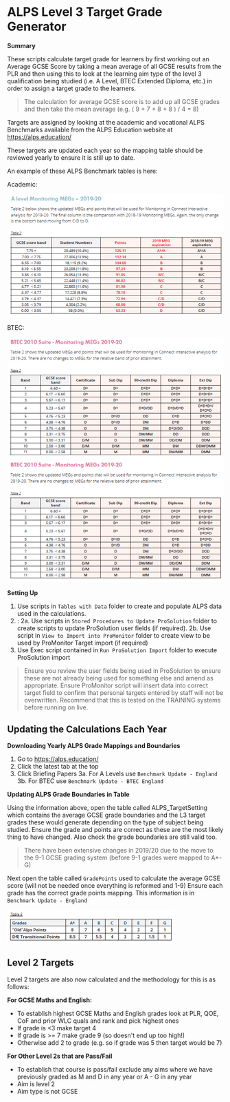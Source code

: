 # ALPS Level 3 Target Grade Generator
**Summary**

These scripts calculate target grade for learners by first working out an Average GCSE Score by taking a mean average of all GCSE results from the PLR and then using this to look at the learning aim type of the level 3 qualification being studied (i.e. A Level, BTEC Extended Diploma, etc.) in order to assign a target grade to the learners.

> The calculation for average GCSE score is to add up all GCSE grades and then take the mean average (e.g. ( 9 + 7 + 8 + 8 ) / 4 = 8)

Targets are assigned by looking at the academic and vocational ALPS Benchmarks available from the ALPS Education website at https://alps.education/

These targets are updated each year so the mapping table should be reviewed yearly to ensure it is still up to date.

An example of these ALPS Benchmark tables is here:

Academic:

![A Level ALPS Table](https://github.com/robinwilson16/ALPSLevel3TargetGradeGenerator/blob/master/Target%20Grade%20Mapping%20Tables/A%20Level.png)

BTEC:

![BTEC ALPS Table 1](https://github.com/robinwilson16/ALPSLevel3TargetGradeGenerator/blob/master/Target%20Grade%20Mapping%20Tables/BTEC1.png)
![BTEC ALPS Table 2](https://github.com/robinwilson16/ALPSLevel3TargetGradeGenerator/blob/master/Target%20Grade%20Mapping%20Tables/BTEC2.png)

**Setting Up**

1. Use scripts in `Tables with Data` folder to create and populate ALPS data used in the calculations.
2. :
2a. Use scripts in `Stored Procedures to Update ProSolution` folder to create scripts to update ProSolution user fields (if required).
2b. Use script in `View to Import into ProMonitor` folder to create view to be used by ProMonitor Target import (if required)
3. Use Exec script contained in `Run ProSolution Import` folder to execute ProSolution import
> Ensure you review the user fields being used in ProSolution to ensure these are not already being used for something else and amend as appropriate.
> Ensure ProMonitor script will insert data into correct target field to confirm that personal targets entered by staff will not be overwritten.
> Recommend that this is tested on the TRAINING systems before running on live.

## Updating the Calculations Each Year

**Downloading Yearly ALPS Grade Mappings and Boundaries**

1. Go to https://alps.education/
2. Click the latest tab at the top
3. Click Briefing Papers
3a. For A Levels use `Benchmark Update - England`
3b. For BTEC use `Benchmark Update - BTEC England`

**Updating ALPS Grade Boundaries in Table**

Using the information above, open the table called ALPS_TargetSetting which contains the average GCSE grade boundaries and the L3 target grades these would generate depending on the type of subject being studied.
Ensure the grade and points are correct as these are the most likely thing to have changed. Also check the grade boundaries are still valid too.


> There have been extensive changes in 2019/20 due to the move to the 9-1 GCSE grading system (before 9-1 grades were mapped to A*-G)

Next open the table called `GradePoints` used to calculate the average GCSE score (will not be needed once everything is reformed and 1-9)
Ensure each grade has the correct grade points mapping. This information is in `Benchmark Update - England`

![GCSE Mapping Letters to Numerical Grades](https://github.com/robinwilson16/ALPSLevel3TargetGradeGenerator/blob/master/Target%20Grade%20Mapping%20Tables/GCSEs.png)

## Level 2 Targets

Level 2 targets are also now calculated and the methodology for this is as follows:

**For GCSE Maths and English:**

* To establish highest GCSE Maths and English grades look at PLR, QOE, CoF and prior WLC quals and rank and pick highest ones
* If grade is <3 make target 4
* If grade is >= 7 make grade 9 (so doesn't end up too high!)
* Otherwise add 2 to grade (e.g. so if grade was 5 then target would be 7)


**For Other Level 2s that are Pass/Fail**
* To establish that course is pass/fail exclude any aims where we have previously graded as M and D in any year or A - G in any year
* Aim is level 2
* Aim type is not GCSE